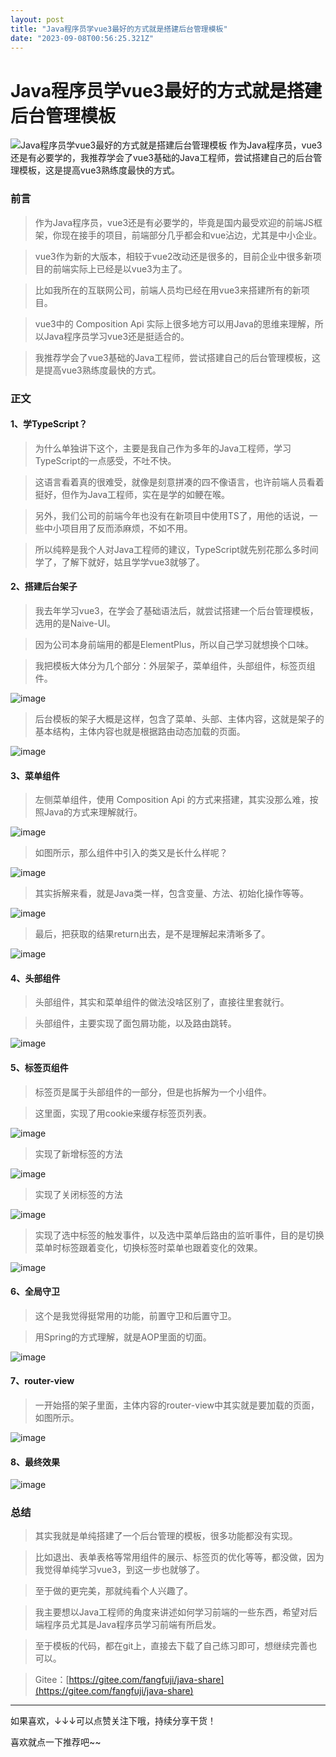 ```yaml
---
layout: post
title: "Java程序员学vue3最好的方式就是搭建后台管理模板"
date: "2023-09-08T00:56:25.321Z"
---
```

Java程序员学vue3最好的方式就是搭建后台管理模板
===========================

![Java程序员学vue3最好的方式就是搭建后台管理模板](https://img2023.cnblogs.com/blog/1755845/202309/1755845-20230907031147600-224077225.png) 作为Java程序员，vue3还是有必要学的，我推荐学会了vue3基础的Java工程师，尝试搭建自己的后台管理模板，这是提高vue3熟练度最快的方式。

### 前言

> 作为Java程序员，vue3还是有必要学的，毕竟是国内最受欢迎的前端JS框架，你现在接手的项目，前端部分几乎都会和vue沾边，尤其是中小企业。

> vue3作为新的大版本，相较于vue2改动还是很多的，目前企业中很多新项目的前端实际上已经是以vue3为主了。

> 比如我所在的互联网公司，前端人员均已经在用vue3来搭建所有的新项目。

> vue3中的 Composition Api 实际上很多地方可以用Java的思维来理解，所以Java程序员学习vue3还是挺适合的。

> 我推荐学会了vue3基础的Java工程师，尝试搭建自己的后台管理模板，这是提高vue3熟练度最快的方式。

### 正文

#### 1、学TypeScript？

> 为什么单独讲下这个，主要是我自己作为多年的Java工程师，学习TypeScript的一点感受，不吐不快。

> 这语言看着真的很难受，就像是刻意拼凑的四不像语言，也许前端人员看着挺好，但作为Java工程师，实在是学的如鲠在喉。

> 另外，我们公司的前端今年也没有在新项目中使用TS了，用他的话说，一些中小项目用了反而添麻烦，不如不用。

> 所以纯粹是我个人对Java工程师的建议，TypeScript就先别花那么多时间学了，了解下就好，姑且学学vue3就够了。

#### 2、搭建后台架子

> 我去年学习vue3，在学会了基础语法后，就尝试搭建一个后台管理模板，选用的是Naive-UI。

> 因为公司本身前端用的都是ElementPlus，所以自己学习就想换个口味。

> 我把模板大体分为几个部分：外层架子，菜单组件，头部组件，标签页组件。

![image](https://img2023.cnblogs.com/blog/1755845/202309/1755845-20230907030933404-1527861477.png)

> 后台模板的架子大概是这样，包含了菜单、头部、主体内容，这就是架子的基本结构，主体内容也就是根据路由动态加载的页面。

![image](https://img2023.cnblogs.com/blog/1755845/202309/1755845-20230907030939303-2131830220.png)

#### 3、菜单组件

> 左侧菜单组件，使用 Composition Api 的方式来搭建，其实没那么难，按照Java的方式来理解就行。

![image](https://img2023.cnblogs.com/blog/1755845/202309/1755845-20230907030947932-1425670973.png)

> 如图所示，那么组件中引入的类又是长什么样呢？

![image](https://img2023.cnblogs.com/blog/1755845/202309/1755845-20230907030954609-1951768868.png)

> 其实拆解来看，就是Java类一样，包含变量、方法、初始化操作等等。

![image](https://img2023.cnblogs.com/blog/1755845/202309/1755845-20230907031000161-683311856.png)

> 最后，把获取的结果return出去，是不是理解起来清晰多了。

![image](https://img2023.cnblogs.com/blog/1755845/202309/1755845-20230907031006191-1824085293.png)

#### 4、头部组件

> 头部组件，其实和菜单组件的做法没啥区别了，直接往里套就行。

> 头部组件，主要实现了面包屑功能，以及路由跳转。

![image](https://img2023.cnblogs.com/blog/1755845/202309/1755845-20230907031012796-1661323781.png)

#### 5、标签页组件

> 标签页是属于头部组件的一部分，但是也拆解为一个小组件。

> 这里面，实现了用cookie来缓存标签页列表。

![image](https://img2023.cnblogs.com/blog/1755845/202309/1755845-20230907031019180-1736991447.png)

> 实现了新增标签的方法

![image](https://img2023.cnblogs.com/blog/1755845/202309/1755845-20230907031024770-413086326.png)

> 实现了关闭标签的方法

![image](https://img2023.cnblogs.com/blog/1755845/202309/1755845-20230907031029952-365853118.png)

> 实现了选中标签的触发事件，以及选中菜单后路由的监听事件，目的是切换菜单时标签跟着变化，切换标签时菜单也跟着变化的效果。

![image](https://img2023.cnblogs.com/blog/1755845/202309/1755845-20230907031035371-180710859.png)

#### 6、全局守卫

> 这个是我觉得挺常用的功能，前置守卫和后置守卫。

> 用Spring的方式理解，就是AOP里面的切面。

![image](https://img2023.cnblogs.com/blog/1755845/202309/1755845-20230907031041709-1816541366.png)

#### 7、router-view

> 一开始搭的架子里面，主体内容的router-view中其实就是要加载的页面，如图所示。

![image](https://img2023.cnblogs.com/blog/1755845/202309/1755845-20230907031049132-210373625.png)

#### 8、最终效果

![image](https://img2023.cnblogs.com/blog/1755845/202309/1755845-20230907031113826-1518242260.gif)

### 总结

> 其实我就是单纯搭建了一个后台管理的模板，很多功能都没有实现。

> 比如退出、表单表格等常用组件的展示、标签页的优化等等，都没做，因为我觉得单纯学习vue3，到这一步也就够了。

> 至于做的更完美，那就纯看个人兴趣了。

> 我主要想以Java工程师的角度来讲述如何学习前端的一些东西，希望对后端程序员尤其是Java程序员学习前端有所启发。

> 至于模板的代码，都在git上，直接去下载了自己练习即可，想继续完善也可以。

> Gitee：[https://gitee.com/fangfuji/java-share](https://gitee.com/fangfuji/java-share)

* * *

如果喜欢，↓↓↓可以点赞关注下哦，持续分享干货！

喜欢就点一下推荐吧~~